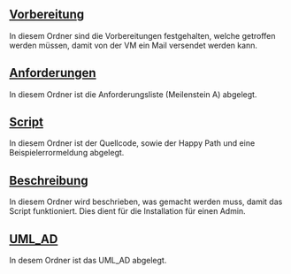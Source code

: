 ## [Vorbereitung](/Silvan_Frutiger/01_Vorbereitungen)
In diesem Ordner sind die Vorbereitungen festgehalten, welche getroffen werden müssen, damit von der VM ein Mail versendet werden kann.

## [Anforderungen](/Silvan_Frutiger/02_Anforderungen)
In diesem Ordner ist die Anforderungsliste (Meilenstein A) abgelegt.

## [Script](/Silvan_Frutiger/03_Script)
In diesem Ordner ist der Quellcode, sowie der Happy Path und eine Beispielerrormeldung abgelegt.

## [Beschreibung](/Silvan_Frutiger/04_Beschreibung)
In diesem Ordner wird beschrieben, was gemacht werden muss, damit das Script funktioniert. Dies dient für die Installation für einen Admin.

## [UML_AD](/Silvan_Frutiger/05_UML_AD)
In desem Ordner ist das UML_AD abgelegt.

